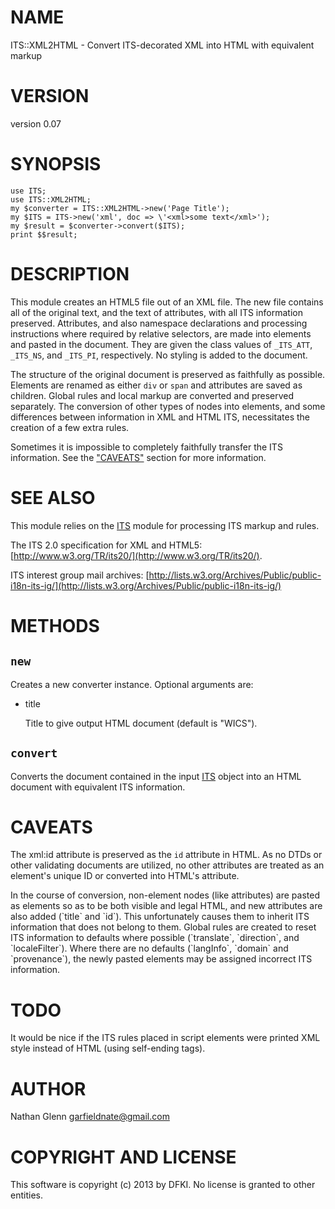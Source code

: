 # NAME

ITS::XML2HTML - Convert ITS-decorated XML into HTML with equivalent markup

# VERSION

version 0.07

# SYNOPSIS

    use ITS;
    use ITS::XML2HTML;
    my $converter = ITS::XML2HTML->new('Page Title');
    my $ITS = ITS->new('xml', doc => \'<xml>some text</xml>');
    my $result = $converter->convert($ITS);
    print $$result;

# DESCRIPTION

This module creates an HTML5 file out of an XML file. The new file contains
all of the original text, and the text of attributes, with all ITS information
preserved. Attributes, and also namespace declarations and processing
instructions where required by relative selectors, are made into elements
and pasted in the document. They are given the class values of `_ITS_ATT`,
`_ITS_NS`, and `_ITS_PI`, respectively. No styling is added to the document.

The structure of the original document is preserved as faithfully as possible.
Elements are renamed as either `div` or `span` and attributes are saved as
children. Global rules and local markup are converted and preserved separately.
The conversion of other types of nodes into elements, and some differences
between information in XML and HTML ITS, necessitates the creation of a few
extra rules.

Sometimes it is impossible to completely faithfully transfer the ITS
information. See the ["CAVEATS"](#CAVEATS) section for more information.

# SEE ALSO

This module relies on the [ITS](http://search.cpan.org/perldoc?ITS) module for processing ITS markup and rules.

The ITS 2.0 specification for XML and HTML5: [http://www.w3.org/TR/its20/](http://www.w3.org/TR/its20/).

ITS interest group mail archives:
[http://lists.w3.org/Archives/Public/public-i18n-its-ig/](http://lists.w3.org/Archives/Public/public-i18n-its-ig/)

# METHODS

## `new`

Creates a new converter instance. Optional arguments are:

- title

    Title to give output HTML document (default is "WICS").

## `convert`

Converts the document contained in the input [ITS](http://search.cpan.org/perldoc?ITS) object into an HTML
document with equivalent ITS information.

# CAVEATS

The xml:id attribute is preserved as the `id` attribute in HTML. As no DTDs
or other validating documents are utilized, no other attributes are treated
as an element's unique ID or converted into HTML's <id> attribute.

In the course of conversion, non-element nodes (like attributes) are
pasted as elements so as to be both visible and legal HTML, and new
attributes are also added (\`title\` and \`id\`). This unfortunately causes
them to inherit ITS information that does not belong to them. Global rules
are created to reset ITS information to defaults where possible
(\`translate\`, \`direction\`, and \`localeFilter\`). Where there are no defaults
(\`langInfo\`, \`domain\` and \`provenance\`), the newly pasted elements may be
assigned incorrect ITS information.

# TODO

It would be nice if the ITS rules placed in script elements were printed XML style
instead of HTML (using self-ending tags).

# AUTHOR

Nathan Glenn <garfieldnate@gmail.com>

# COPYRIGHT AND LICENSE

This software is copyright (c) 2013 by DFKI.  No
license is granted to other entities.
